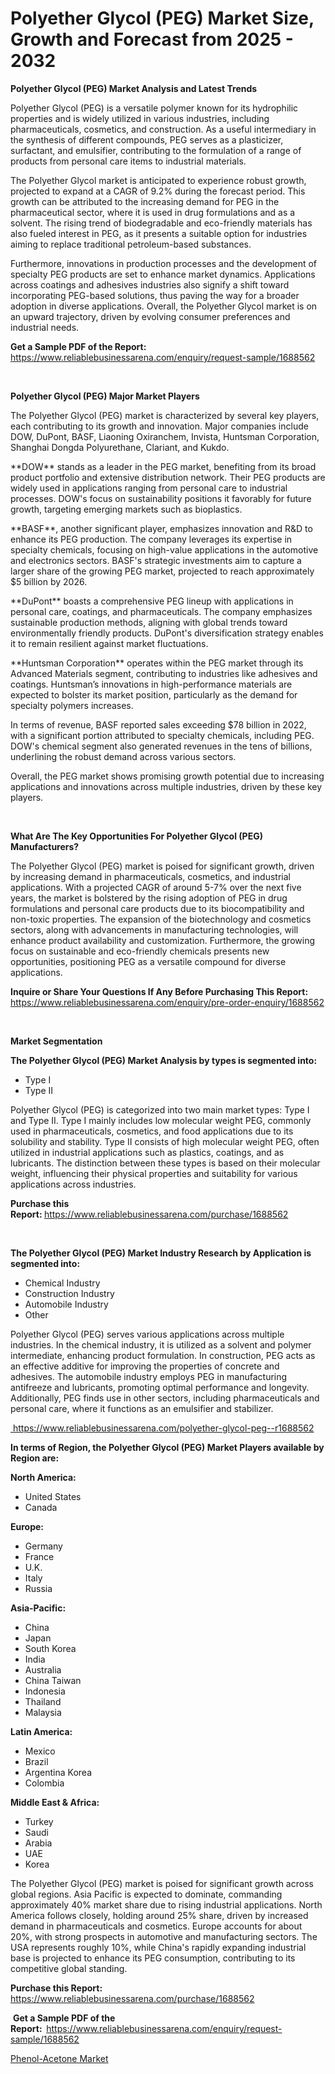 <p><h1>Polyether Glycol (PEG) Market Size, Growth and Forecast from 2025 - 2032</h1></p><p><strong>Polyether Glycol (PEG) Market Analysis and Latest Trends</strong></p>
<p><p>Polyether Glycol (PEG) is a versatile polymer known for its hydrophilic properties and is widely utilized in various industries, including pharmaceuticals, cosmetics, and construction. As a useful intermediary in the synthesis of different compounds, PEG serves as a plasticizer, surfactant, and emulsifier, contributing to the formulation of a range of products from personal care items to industrial materials.</p><p>The Polyether Glycol market is anticipated to experience robust growth, projected to expand at a CAGR of 9.2% during the forecast period. This growth can be attributed to the increasing demand for PEG in the pharmaceutical sector, where it is used in drug formulations and as a solvent. The rising trend of biodegradable and eco-friendly materials has also fueled interest in PEG, as it presents a suitable option for industries aiming to replace traditional petroleum-based substances.</p><p>Furthermore, innovations in production processes and the development of specialty PEG products are set to enhance market dynamics. Applications across coatings and adhesives industries also signify a shift toward incorporating PEG-based solutions, thus paving the way for a broader adoption in diverse applications. Overall, the Polyether Glycol market is on an upward trajectory, driven by evolving consumer preferences and industrial needs.</p></p>
<p><strong>Get a Sample PDF of the Report:&nbsp;</strong> <a href="https://www.reliablebusinessarena.com/enquiry/request-sample/1688562?utm_campaign=3261&utm_medium=2&utm_source=Github&utm_content=ia&utm_term=26032025&utm_id=polyether-glycol-peg">https://www.reliablebusinessarena.com/enquiry/request-sample/1688562</a></p>
<p>&nbsp;</p>
<p><strong>Polyether Glycol (PEG) Major Market Players</strong></p>
<p><p>The Polyether Glycol (PEG) market is characterized by several key players, each contributing to its growth and innovation. Major companies include DOW, DuPont, BASF, Liaoning Oxiranchem, Invista, Huntsman Corporation, Shanghai Dongda Polyurethane, Clariant, and Kukdo.</p><p>**DOW** stands as a leader in the PEG market, benefiting from its broad product portfolio and extensive distribution network. Their PEG products are widely used in applications ranging from personal care to industrial processes. DOW's focus on sustainability positions it favorably for future growth, targeting emerging markets such as bioplastics. </p><p>**BASF**, another significant player, emphasizes innovation and R&D to enhance its PEG production. The company leverages its expertise in specialty chemicals, focusing on high-value applications in the automotive and electronics sectors. BASF's strategic investments aim to capture a larger share of the growing PEG market, projected to reach approximately $5 billion by 2026.</p><p>**DuPont** boasts a comprehensive PEG lineup with applications in personal care, coatings, and pharmaceuticals. The company emphasizes sustainable production methods, aligning with global trends toward environmentally friendly products. DuPont's diversification strategy enables it to remain resilient against market fluctuations.</p><p>**Huntsman Corporation** operates within the PEG market through its Advanced Materials segment, contributing to industries like adhesives and coatings. Huntsman’s innovations in high-performance materials are expected to bolster its market position, particularly as the demand for specialty polymers increases.</p><p>In terms of revenue, BASF reported sales exceeding $78 billion in 2022, with a significant portion attributed to specialty chemicals, including PEG. DOW's chemical segment also generated revenues in the tens of billions, underlining the robust demand across various sectors. </p><p>Overall, the PEG market shows promising growth potential due to increasing applications and innovations across multiple industries, driven by these key players.</p></p>
<p>&nbsp;</p>
<p><strong>What Are The Key Opportunities For Polyether Glycol (PEG) Manufacturers?</strong></p>
<p><p>The Polyether Glycol (PEG) market is poised for significant growth, driven by increasing demand in pharmaceuticals, cosmetics, and industrial applications. With a projected CAGR of around 5-7% over the next five years, the market is bolstered by the rising adoption of PEG in drug formulations and personal care products due to its biocompatibility and non-toxic properties. The expansion of the biotechnology and cosmetics sectors, along with advancements in manufacturing technologies, will enhance product availability and customization. Furthermore, the growing focus on sustainable and eco-friendly chemicals presents new opportunities, positioning PEG as a versatile compound for diverse applications.</p></p>
<p><strong>Inquire or Share Your Questions If Any Before Purchasing This Report:</strong> <a href="https://www.reliablebusinessarena.com/enquiry/pre-order-enquiry/1688562?utm_campaign=3261&utm_medium=2&utm_source=Github&utm_content=ia&utm_term=26032025&utm_id=polyether-glycol-peg">https://www.reliablebusinessarena.com/enquiry/pre-order-enquiry/1688562</a></p>
<p>&nbsp;</p>
<p><strong>Market Segmentation</strong></p>
<p><strong>The Polyether Glycol (PEG) Market Analysis by types is segmented into:</strong></p>
<p><ul><li>Type I</li><li>Type II</li></ul></p>
<p><p>Polyether Glycol (PEG) is categorized into two main market types: Type I and Type II. Type I mainly includes low molecular weight PEG, commonly used in pharmaceuticals, cosmetics, and food applications due to its solubility and stability. Type II consists of high molecular weight PEG, often utilized in industrial applications such as plastics, coatings, and as lubricants. The distinction between these types is based on their molecular weight, influencing their physical properties and suitability for various applications across industries.</p></p>
<p><strong>Purchase this Report:&nbsp;</strong><a href="https://www.reliablebusinessarena.com/purchase/1688562?utm_campaign=3261&utm_medium=2&utm_source=Github&utm_content=ia&utm_term=26032025&utm_id=polyether-glycol-peg">https://www.reliablebusinessarena.com/purchase/1688562</a></p>
<p>&nbsp;</p>
<p><strong>The Polyether Glycol (PEG) Market Industry Research by Application is segmented into:</strong></p>
<p><ul><li>Chemical Industry</li><li>Construction Industry</li><li>Automobile Industry</li><li>Other</li></ul></p>
<p><p>Polyether Glycol (PEG) serves various applications across multiple industries. In the chemical industry, it is utilized as a solvent and polymer intermediate, enhancing product formulation. In construction, PEG acts as an effective additive for improving the properties of concrete and adhesives. The automobile industry employs PEG in manufacturing antifreeze and lubricants, promoting optimal performance and longevity. Additionally, PEG finds use in other sectors, including pharmaceuticals and personal care, where it functions as an emulsifier and stabilizer.</p></p>
<p><a href="https://www.reliablebusinessarena.com/polyether-glycol-peg--r1688562?utm_campaign=3261&utm_medium=2&utm_source=Github&utm_content=ia&utm_term=26032025&utm_id=polyether-glycol-peg">&nbsp;https://www.reliablebusinessarena.com/polyether-glycol-peg--r1688562</a></p>
<p><strong>In terms of Region, the Polyether Glycol (PEG) Market Players available by Region are:</strong></p>
<p>
    <p> <strong> North America: </strong>
        <ul>
            <li>United States</li>
            <li>Canada</li>
        </ul>
        </p> 
    <p> <strong> Europe: </strong>
        <ul>
            <li>Germany</li>
            <li>France</li>
            <li>U.K.</li>
            <li>Italy</li>
            <li>Russia</li>
        </ul>
        </p> 
    <p> <strong> Asia-Pacific: </strong>
        <ul>
            <li>China</li>
            <li>Japan</li>
            <li>South Korea</li>
            <li>India</li>
            <li>Australia</li>
            <li>China Taiwan</li>
            <li>Indonesia</li>
            <li>Thailand</li>
            <li>Malaysia</li>
        </ul>
        </p> 
    <p> <strong> Latin America: </strong>
        <ul>
            <li>Mexico</li>
            <li>Brazil</li>
            <li>Argentina Korea</li>
            <li>Colombia</li>
        </ul>
        </p> 
    <p> <strong> Middle East & Africa: </strong>
        <ul>
            <li>Turkey</li>
            <li>Saudi</li>
            <li>Arabia</li>
            <li>UAE</li>
            <li>Korea</li>
        </ul>
    </p>
    </p>
<p><p>The Polyether Glycol (PEG) market is poised for significant growth across global regions. Asia Pacific is expected to dominate, commanding approximately 40% market share due to rising industrial applications. North America follows closely, holding around 25% share, driven by increased demand in pharmaceuticals and cosmetics. Europe accounts for about 20%, with strong prospects in automotive and manufacturing sectors. The USA represents roughly 10%, while China's rapidly expanding industrial base is projected to enhance its PEG consumption, contributing to its competitive global standing.</p></p>
<p><strong>Purchase this Report: </strong><a href="https://www.reliablebusinessarena.com/purchase/1688562?utm_campaign=3261&utm_medium=2&utm_source=Github&utm_content=ia&utm_term=26032025&utm_id=polyether-glycol-peg">https://www.reliablebusinessarena.com/purchase/1688562</a></p>
<p>&nbsp;<strong>Get a Sample PDF of the Report:&nbsp;&nbsp;</strong><a href="https://www.reliablebusinessarena.com/enquiry/request-sample/1688562?utm_campaign=3261&utm_medium=2&utm_source=Github&utm_content=ia&utm_term=26032025&utm_id=polyether-glycol-peg">https://www.reliablebusinessarena.com/enquiry/request-sample/1688562</a></p>
<p><strong></strong></p>
<p><p><a href="https://github.com/lynlynyusay/Market-Research-Report-List-1/blob/main/phenol-acetone-market.md?utm_campaign=3261&utm_medium=2&utm_source=Github&utm_content=ia&utm_term=26032025&utm_id=polyether-glycol-peg">Phenol-Acetone Market</a></p></p>